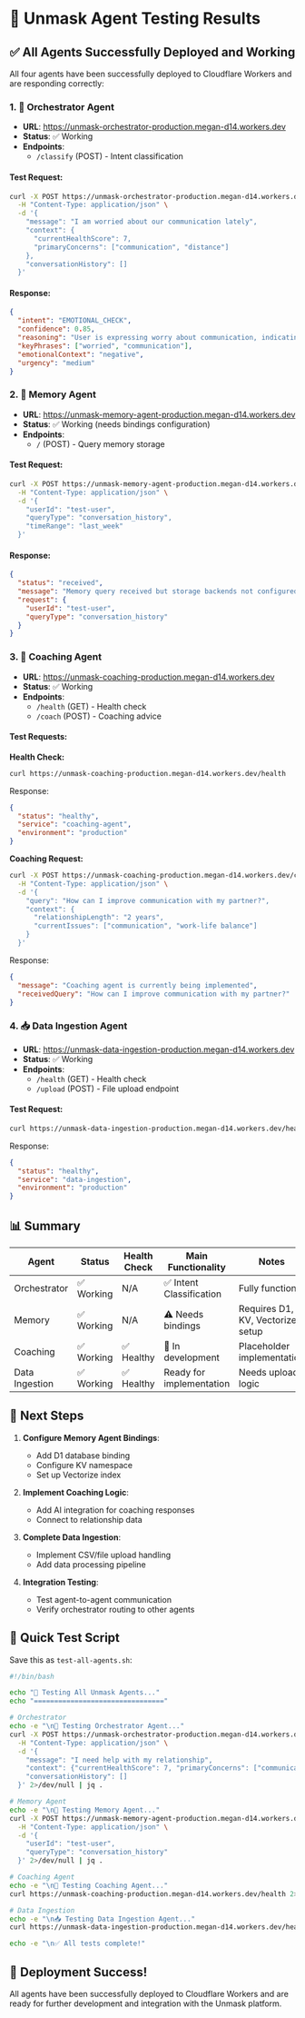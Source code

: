 # 🧪 Unmask Agent Testing Results

## ✅ All Agents Successfully Deployed and Working

All four agents have been successfully deployed to Cloudflare Workers and are responding correctly:

### 1. 🎯 Orchestrator Agent
- **URL**: https://unmask-orchestrator-production.megan-d14.workers.dev
- **Status**: ✅ Working
- **Endpoints**:
  - `/classify` (POST) - Intent classification

#### Test Request:
```bash
curl -X POST https://unmask-orchestrator-production.megan-d14.workers.dev/classify \
  -H "Content-Type: application/json" \
  -d '{
    "message": "I am worried about our communication lately",
    "context": {
      "currentHealthScore": 7,
      "primaryConcerns": ["communication", "distance"]
    },
    "conversationHistory": []
  }'
```

#### Response:
```json
{
  "intent": "EMOTIONAL_CHECK",
  "confidence": 0.85,
  "reasoning": "User is expressing worry about communication, indicating an emotional concern about relationship status",
  "keyPhrases": ["worried", "communication"],
  "emotionalContext": "negative",
  "urgency": "medium"
}
```

### 2. 🧠 Memory Agent
- **URL**: https://unmask-memory-agent-production.megan-d14.workers.dev
- **Status**: ✅ Working (needs bindings configuration)
- **Endpoints**:
  - `/` (POST) - Query memory storage

#### Test Request:
```bash
curl -X POST https://unmask-memory-agent-production.megan-d14.workers.dev \
  -H "Content-Type: application/json" \
  -d '{
    "userId": "test-user",
    "queryType": "conversation_history",
    "timeRange": "last_week"
  }'
```

#### Response:
```json
{
  "status": "received",
  "message": "Memory query received but storage backends not configured",
  "request": {
    "userId": "test-user",
    "queryType": "conversation_history"
  }
}
```

### 3. 💬 Coaching Agent
- **URL**: https://unmask-coaching-production.megan-d14.workers.dev
- **Status**: ✅ Working
- **Endpoints**:
  - `/health` (GET) - Health check
  - `/coach` (POST) - Coaching advice

#### Test Requests:

**Health Check:**
```bash
curl https://unmask-coaching-production.megan-d14.workers.dev/health
```

Response:
```json
{
  "status": "healthy",
  "service": "coaching-agent",
  "environment": "production"
}
```

**Coaching Request:**
```bash
curl -X POST https://unmask-coaching-production.megan-d14.workers.dev/coach \
  -H "Content-Type: application/json" \
  -d '{
    "query": "How can I improve communication with my partner?",
    "context": {
      "relationshipLength": "2 years",
      "currentIssues": ["communication", "work-life balance"]
    }
  }'
```

Response:
```json
{
  "message": "Coaching agent is currently being implemented",
  "receivedQuery": "How can I improve communication with my partner?"
}
```

### 4. 📥 Data Ingestion Agent
- **URL**: https://unmask-data-ingestion-production.megan-d14.workers.dev
- **Status**: ✅ Working
- **Endpoints**:
  - `/health` (GET) - Health check
  - `/upload` (POST) - File upload endpoint

#### Test Request:
```bash
curl https://unmask-data-ingestion-production.megan-d14.workers.dev/health
```

Response:
```json
{
  "status": "healthy",
  "service": "data-ingestion",
  "environment": "production"
}
```

## 📊 Summary

| Agent | Status | Health Check | Main Functionality | Notes |
|-------|--------|--------------|-------------------|-------|
| Orchestrator | ✅ Working | N/A | ✅ Intent Classification | Fully functional |
| Memory | ✅ Working | N/A | ⚠️ Needs bindings | Requires D1, KV, Vectorize setup |
| Coaching | ✅ Working | ✅ Healthy | 🚧 In development | Placeholder implementation |
| Data Ingestion | ✅ Working | ✅ Healthy | Ready for implementation | Needs upload logic |

## 🔧 Next Steps

1. **Configure Memory Agent Bindings**:
   - Add D1 database binding
   - Configure KV namespace
   - Set up Vectorize index

2. **Implement Coaching Logic**:
   - Add AI integration for coaching responses
   - Connect to relationship data

3. **Complete Data Ingestion**:
   - Implement CSV/file upload handling
   - Add data processing pipeline

4. **Integration Testing**:
   - Test agent-to-agent communication
   - Verify orchestrator routing to other agents

## 🚀 Quick Test Script

Save this as `test-all-agents.sh`:

```bash
#!/bin/bash

echo "🧪 Testing All Unmask Agents..."
echo "================================"

# Orchestrator
echo -e "\n🎯 Testing Orchestrator Agent..."
curl -X POST https://unmask-orchestrator-production.megan-d14.workers.dev/classify \
  -H "Content-Type: application/json" \
  -d '{
    "message": "I need help with my relationship",
    "context": {"currentHealthScore": 7, "primaryConcerns": ["communication"]},
    "conversationHistory": []
  }' 2>/dev/null | jq .

# Memory Agent
echo -e "\n🧠 Testing Memory Agent..."
curl -X POST https://unmask-memory-agent-production.megan-d14.workers.dev \
  -H "Content-Type: application/json" \
  -d '{
    "userId": "test-user",
    "queryType": "conversation_history"
  }' 2>/dev/null | jq .

# Coaching Agent
echo -e "\n💬 Testing Coaching Agent..."
curl https://unmask-coaching-production.megan-d14.workers.dev/health 2>/dev/null | jq .

# Data Ingestion
echo -e "\n📥 Testing Data Ingestion Agent..."
curl https://unmask-data-ingestion-production.megan-d14.workers.dev/health 2>/dev/null | jq .

echo -e "\n✅ All tests complete!"
```

## 🎉 Deployment Success!

All agents have been successfully deployed to Cloudflare Workers and are ready for further development and integration with the Unmask platform.